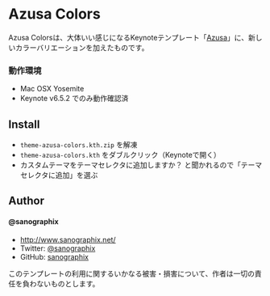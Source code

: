 Azusa Colors
=============

Azusa Colorsは、大体いい感じになるKeynoteテンプレート「[Azusa](http://sanographix.github.io/azusa-keynote/)」に、新しいカラーバリエーションを加えたものです。

### 動作環境

- Mac OSX Yosemite
- Keynote v6.5.2 でのみ動作確認済

## Install

- `theme-azusa-colors.kth.zip` を解凍
- `theme-azusa-colors.kth` をダブルクリック（Keynoteで開く）
- カスタムテーマをテーマセレクタに追加しますか？ と聞かれるので「テーマセレクタに追加」を選ぶ

## Author

#### @sanographix

* <http://www.sanographix.net/>
* Twitter: [@sanographix](https://twitter.com/sanographix)
* GitHub: [sanographix](https://github.com/sanographix)

このテンプレートの利用に関するいかなる被害・損害について、作者は一切の責任を負わないものとします。
